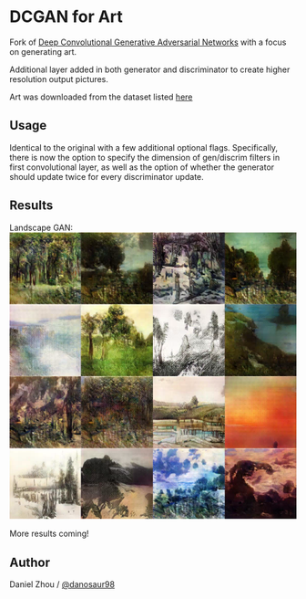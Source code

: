 # DCGAN for Art

Fork of [Deep Convolutional Generative Adversarial Networks](https://github.com/carpedm20/DCGAN-tensorflow) with a focus on generating art.

Additional layer added in both generator and discriminator to create higher resolution output pictures.

Art was downloaded from the dataset listed [here]()

## Usage
Identical to the original with a few additional optional flags.
Specifically, there is now the option to specify the dimension of gen/discrim filters in first convolutional layer, as well as the option of whether the generator should update twice for every discriminator update.

## Results
Landscape GAN:
![result1](landscape_gan.png)

More results coming!
## Author

Daniel Zhou / [@danosaur98](www.github.com/danosaur98)
